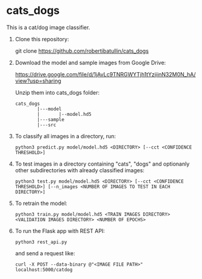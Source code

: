 # cats_dogs

This is a cat/dog image classifier.

1) Clone this repository:

    git clone https://github.com/robertibatullin/cats_dogs
    
2) Download the model and sample images from Google Drive:

    https://drive.google.com/file/d/1jAvLc9TNRGWYTjh1tYzjiinN32M0N_hA/view?usp=sharing

    Unzip them into cats_dogs folder:
    
    ```
    cats_dogs
            |---model
            |       |--model.hd5
            |---sample
            |---src
    ```

3) To classify all images in a directory, run:

    `python3 predict.py model/model.hd5 <DIRECTORY> [--cct <CONFIDENCE THRESHOLD>]`

4) To test images in a directory containing "cats", "dogs" and optionanly other subdirectories with already classified images:

    `python3 test.py model/model.hd5 <DIRECTORY> [--cct <CONFIDENCE THRESHOLD>] [--n_images <NUMBER OF IMAGES TO TEST IN EACH DIRECTORY>]`
   
5) To retrain the model:

    `python3 train.py model/model.hd5 <TRAIN IMAGES DIRECTORY> <VALIDATION IMAGES DIRECTORY> <NUMBER OF EPOCHS>`

6) To run the Flask app with REST API:

    `python3 rest_api.py`
    
    and send a request like:
    
    `curl -X POST --data-binary @"<IMAGE FILE PATH>" localhost:5000/catdog`

 
